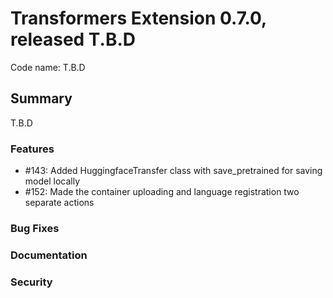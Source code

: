 # Transformers Extension 0.7.0, released T.B.D

Code name: T.B.D


## Summary

T.B.D

### Features
  - #143: Added HuggingfaceTransfer class with save_pretrained for saving model locally
  - #152: Made the container uploading and language registration two separate actions

### Bug Fixes


 

### Documentation



### Security

